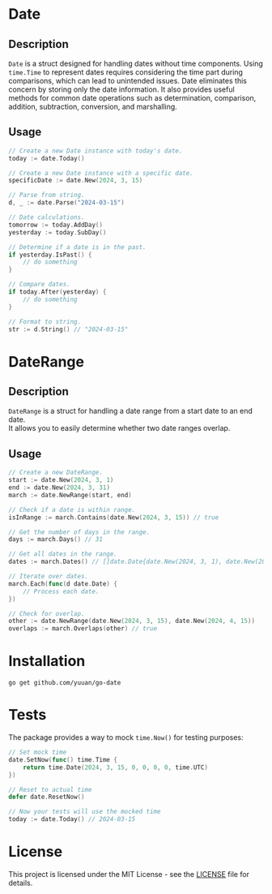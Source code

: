 # Date

## Description

`Date` is a struct designed for handling dates without time components.
Using `time.Time` to represent dates requires considering the time part during comparisons, which can lead to unintended issues. Date eliminates this concern by storing only the date information. It also provides useful methods for common date operations such as determination, comparison, addition, subtraction, conversion, and marshalling.

## Usage

```go
// Create a new Date instance with today's date.
today := date.Today()

// Create a new Date instance with a specific date.
specificDate := date.New(2024, 3, 15)

// Parse from string.
d, _ := date.Parse("2024-03-15")

// Date calculations.
tomorrow := today.AddDay()
yesterday := today.SubDay()

// Determine if a date is in the past.
if yesterday.IsPast() {
    // do something
}

// Compare dates.
if today.After(yesterday) {
    // do something
}

// Format to string.
str := d.String() // "2024-03-15"
```

# DateRange

## Description

`DateRange` is a struct for handling a date range from a start date to an end date.  
It allows you to easily determine whether two date ranges overlap.

## Usage

```go
// Create a new DateRange.
start := date.New(2024, 3, 1)
end := date.New(2024, 3, 31)
march := date.NewRange(start, end)

// Check if a date is within range.
isInRange := march.Contains(date.New(2024, 3, 15)) // true

// Get the number of days in the range.
days := march.Days() // 31

// Get all dates in the range.
dates := march.Dates() // []date.Date{date.New(2024, 3, 1), date.New(2024, 3, 2), ...}

// Iterate over dates.
march.Each(func(d date.Date) {
    // Process each date.
})

// Check for overlap.
other := date.NewRange(date.New(2024, 3, 15), date.New(2024, 4, 15))
overlaps := march.Overlaps(other) // true
```

# Installation

```shell
go get github.com/yuuan/go-date
```

# Tests

The package provides a way to mock `time.Now()` for testing purposes:

```go
// Set mock time
date.SetNow(func() time.Time {
    return time.Date(2024, 3, 15, 0, 0, 0, 0, time.UTC)
})

// Reset to actual time
defer date.ResetNow()

// Now your tests will use the mocked time
today := date.Today() // 2024-03-15
```

# License

This project is licensed under the MIT License - see the [LICENSE](LICENSE) file for details.
